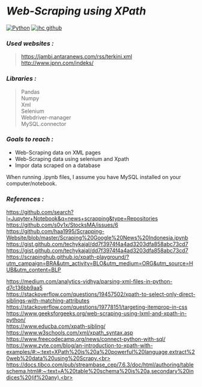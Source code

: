 # *Web-Scraping using XPath*
[![Python](https://img.shields.io/badge/Python-3.9-3776AB.svg?style=flat&logo=python&logoColor=FFDB4D)](https://www.python.org)
[![jhc github](https://img.shields.io/badge/GitHub-marwanmusa-181717.svg?style=flat&logo=github)](https://github.com/marwanmusa)

### *Used websites :*
>https://jambi.antaranews.com/rss/terkini.xml<br>
http://www.jpnn.com/indeks/

### *Libraries :*
>Pandas<br>
Numpy<br>
Xml<br>
Selenium<br>
Webdriver-manager<br>
MySQL.connector<br>

### *Goals to reach :*
- Web-Scraping data on XML pages
- Web-Scraping data using selenium and Xpath
- Impor data scraped on a database

When running .ipynb files, I assume you have MySQL installed on your computer/notebook.

### *References :*
https://github.com/search?l=Jupyter+Notebook&q=news+scrapping&type=Repositories<br>
https://github.com/s0v1x/StocksMA/issues/6<br>
https://github.com/haa1995/Scrapping-Website/blob/master/Scraping%20Google%20News%20Indonesia.ipynb<br>
https://gist.github.com/techykajal/dd7f3974f4a4ad3203dfa858abc73cd7<br>
https://gist.github.com/techykajal/dd7f3974f4a4ad3203dfa858abc73cd7<br>
https://scrapinghub.github.io/xpath-playground/?utm_campaign=BRA&utm_activity=BLO&utm_medium=ORG&utm_source=HUB&utm_content=BLP<br>

https://medium.com/analytics-vidhya/parsing-xml-files-in-python-d7c136bb9aa5<br>
https://stackoverflow.com/questions/19457502/xpath-to-select-only-direct-siblings-with-matching-attributes<br>
https://stackoverflow.com/questions/19778151/targeting-itemprop-in-css<br>
https://www.geeksforgeeks.org/web-scraping-using-lxml-and-xpath-in-python/<br>
https://www.educba.com/xpath-sibling/<br>
https://www.w3schools.com/xml/xpath_syntax.asp<br>
https://www.freecodecamp.org/news/connect-python-with-sql/<br>
https://www.zyte.com/blog/an-introduction-to-xpath-with-examples/#:~:text=XPath%20is%20a%20powerful%20language,extract%20web%20data%20using%20Scrapy.<br>
https://docs.tibco.com/pub/streambase_cep/7.6.3/doc/html/authoring/tableschema.html#:~:text=A%20table%20schema%20is%20a,secondary%20indices%20(if%20any).<br>